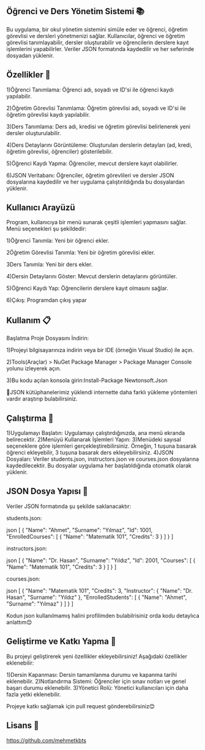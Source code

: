 ## Öğrenci ve Ders Yönetim Sistemi 📚
Bu uygulama, bir okul yönetim sistemini simüle eder ve öğrenci, öğretim görevlisi ve dersleri yönetmenizi sağlar. Kullanıcılar, öğrenci ve öğretim görevlisi tanımlayabilir, dersler oluşturabilir ve öğrencilerin derslere kayıt işlemlerini yapabilirler. Veriler JSON formatında kaydedilir ve her seferinde dosyadan yüklenir.

## Özellikler 🌟
1)Öğrenci Tanımlama: Öğrenci adı, soyadı ve ID'si ile öğrenci kaydı yapılabilir.

2️)Öğretim Görevlisi Tanımlama: Öğretim görevlisi adı, soyadı ve ID'si ile öğretim görevlisi kaydı yapılabilir.

3️)Ders Tanımlama: Ders adı, kredisi ve öğretim görevlisi belirlenerek yeni dersler oluşturulabilir.

4️)Ders Detaylarını Görüntüleme: Oluşturulan derslerin detayları (ad, kredi, öğretim görevlisi, öğrenciler) gösterilebilir.

5️)Öğrenci Kaydı Yapma: Öğrenciler, mevcut derslere kayıt olabilirler.

6️)JSON Veritabanı: Öğrenciler, öğretim görevlileri ve dersler JSON dosyalarına kaydedilir ve her uygulama çalıştırıldığında bu dosyalardan yüklenir.

## Kullanıcı Arayüzü
Program, kullanıcıya bir menü sunarak çeşitli işlemleri yapmasını sağlar. Menü seçenekleri şu şekildedir:

1)Öğrenci Tanımla: Yeni bir öğrenci ekler.

2Öğretim Görevlisi Tanımla: Yeni bir öğretim görevlisi ekler.

3Ders Tanımla: Yeni bir ders ekler.

4)Dersin Detaylarını Göster: Mevcut derslerin detaylarını görüntüler.

5)Öğrenci Kaydı Yap: Öğrencilerin derslere kayıt olmasını sağlar.

6)Çıkış: Programdan çıkış yapar

## Kullanım 📋
Başlatma
Proje Dosyasını İndirin:

1️)Projeyi bilgisayarınıza indirin veya bir IDE (örneğin Visual Studio) ile açın.

2️)Tools(Araçlar) > NuGet Package Manager > Package Manager Console yolunu izleyerek açın.

3️)Bu kodu açılan konsola girin:Install-Package Newtonsoft.Json

📌JSON kütüphanelerimiz yüklendi internette daha farklı yükleme yöntemleri vardır araştırıp bulabilirsiniz.


## Çalıştırma 🚀
1)Uygulamayı Başlatın: Uygulamayı çalıştırdığınızda, ana menü ekranda belirecektir.
2)Menüyü Kullanarak İşlemleri Yapın:
3)Menüdeki sayısal seçeneklere göre işlemleri gerçekleştirebilirsiniz. Örneğin, 1 tuşuna basarak öğrenci ekleyebilir, 3 tuşuna basarak ders ekleyebilirsiniz.
4)JSON Dosyaları: Veriler students.json, instructors.json ve courses.json dosyalarına kaydedilecektir. Bu dosyalar uygulama her başlatıldığında otomatik olarak yüklenir.

## JSON Dosya Yapısı 📂
Veriler JSON formatında şu şekilde saklanacaktır:

students.json:

json
[
  {
    "Name": "Ahmet",
    "Surname": "Yılmaz",
    "Id": 1001,
    "EnrolledCourses": [
      {
        "Name": "Matematik 101",
        "Credits": 3
      }
    ]
  }
]

instructors.json:

json
[
  {
    "Name": "Dr. Hasan",
    "Surname": "Yıldız",
    "Id": 2001,
    "Courses": [
      {
        "Name": "Matematik 101",
        "Credits": 3
      }
    ]
  }
]

courses.json:

json
[
  {
    "Name": "Matematik 101",
    "Credits": 3,
    "Instructor": {
      "Name": "Dr. Hasan",
      "Surname": "Yıldız"
    },
    "EnrolledStudents": [
      {
        "Name": "Ahmet",
        "Surname": "Yılmaz"
      }
    ]
  }
]

Kodun json kullanılmamış halini profilimden bulabilrisiniz orda kodu detaylıca anlattım😊

## Geliştirme ve Katkı Yapma 🤝
Bu projeyi geliştirerek yeni özellikler ekleyebilirsiniz! Aşağıdaki özellikler eklenebilir:

1️)Dersin Kapanması: Dersin tamamlanma durumu ve kapanma tarihi eklenebilir.
2️)Notlandırma Sistemi: Öğrenciler için sınav notları ve genel başarı durumu eklenebilir.
3️)Yönetici Rolü: Yönetici kullanıcıları için daha fazla yetki eklenebilir.

Projeye katkı sağlamak için pull request gönderebilirsiniz😊

## Lisans 📄
https://github.com/mehmetkbts
